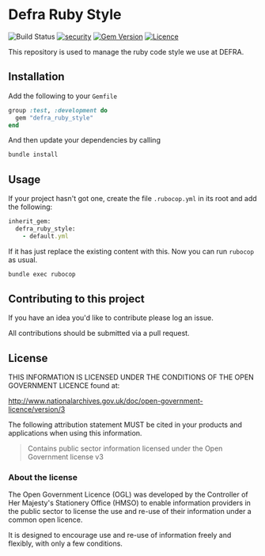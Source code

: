 # Defra Ruby Style

![Build Status](https://github.com/DEFRA/defra-ruby-style/workflows/CI/badge.svg?branch=main)
[![security](https://hakiri.io/github/DEFRA/defra-ruby-style/main.svg)](https://hakiri.io/github/DEFRA/defra-ruby-style/main)
[![Gem Version](https://badge.fury.io/rb/defra_ruby_style.svg)](https://badge.fury.io/rb/defra_ruby_style)
[![Licence](https://img.shields.io/badge/Licence-OGLv3-blue.svg)](http://www.nationalarchives.gov.uk/doc/open-government-licence/version/3)

This repository is used to manage the ruby code style we use at DEFRA.

## Installation

Add the following to your `Gemfile`

```ruby
group :test, :development do
  gem "defra_ruby_style"
end
```

And then update your dependencies by calling

```bash
bundle install
```

## Usage

If your project hasn't got one, create the file `.rubocop.yml` in its root and add the following:

```ruby
inherit_gem:
  defra_ruby_style:
    - default.yml
```

If it has just replace the existing content with this. Now you can run `rubocop` as usual.

```bash
bundle exec rubocop
```

## Contributing to this project

If you have an idea you'd like to contribute please log an issue.

All contributions should be submitted via a pull request.

## License

THIS INFORMATION IS LICENSED UNDER THE CONDITIONS OF THE OPEN GOVERNMENT LICENCE found at:

http://www.nationalarchives.gov.uk/doc/open-government-licence/version/3

The following attribution statement MUST be cited in your products and applications when using this information.

> Contains public sector information licensed under the Open Government license v3

### About the license

The Open Government Licence (OGL) was developed by the Controller of Her Majesty's Stationery Office (HMSO) to enable information providers in the public sector to license the use and re-use of their information under a common open licence.

It is designed to encourage use and re-use of information freely and flexibly, with only a few conditions.
